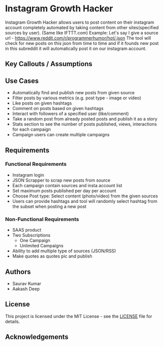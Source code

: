 # Instagram Growth Hacker

Instagram Growth Hacker allows users to post content on their instagram account completely automated by taking content from other sites(specified sources by user). (Same like IFTTT.com) Example: Let's say I give a source url - https://www.reddit.com/r/programmerhumor/hot/.json The tool will check for new posts on this json from time to time and if it founds new post in this subreddit it will automatically post it on our instagram account.

## Key Callouts / Assumptions


## Use Cases

- Automatically find and publish new posts from given source
- Filter posts by various metrics (e.g. post type - image or video)
- Like posts on given hashtags
- Comment on posts based on given hashtags
- Interact with followers of a specified user (like/comment)
- Take a random post from already posted posts and publish it as a story
- Stats section to see the number of posts published, views, interactions for each campaign
- Campaign users can create multiple campaigns

## Requirements

### Functional Requirements

- Instagram login
- JSON Scrapper to scrap new posts from source
- Each campaign contain sources and insta account list
- Set maximum posts published per day per account
- Choose Post type: Select content (photo/video) from the given sources
- Users can provide hashtags and tool will randomly select hashtag from the subset when posting a new post


### Non-Functional Requirements

- SAAS product
- Two Subscriptions
    - One Campaign
    - Unlimited Campaigns
- Ability to add multiple type of sources (JSON/RSS)
- Make quotes as quotes pic and publish

## Authors

- Saurav Kumar
- Aakash Deep

## License

This project is licensed under the MIT License - see the [LICENSE](LICENSE) file for details.

## Acknowledgements